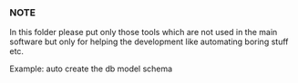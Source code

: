 ### NOTE

In this folder please put only those tools which are not used in the main software but only for helping the development like automating boring stuff etc.

Example: auto create the db model schema
